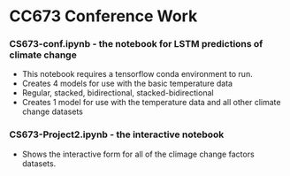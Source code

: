 # CC673 Conference Work

### CS673-conf.ipynb - the notebook for LSTM predictions of climate change
- This notebook requires a tensorflow conda environment to run.
- Creates 4 models for use with the basic temperature data
- Regular, stacked, bidirectional, stacked-bidirectional
- Creates 1 model for use with the temperature data and all other climate change datasets

### CS673-Project2.ipynb - the interactive notebook
- Shows the interactive form for all of the climage change factors datasets.
